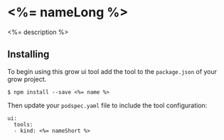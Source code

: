 # <%= nameLong %>

<%= description %>

## Installing

To begin using this grow ui tool add the tool to the `package.json` of your grow project.

    $ npm install --save <%= name %>

Then update your `podspec.yaml` file to include the tool configuration:

    ui:
      tools:
      - kind: <%= nameShort %>
